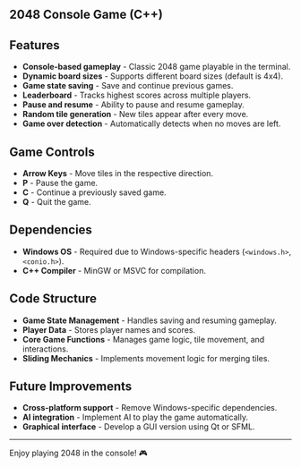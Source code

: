 ## 2048 Console Game (C++)

##  Features 

- **Console-based gameplay** - Classic 2048 game playable in the terminal.
- **Dynamic board sizes** - Supports different board sizes (default is 4x4).
- **Game state saving** - Save and continue previous games.
- **Leaderboard** - Tracks highest scores across multiple players.
- **Pause and resume** - Ability to pause and resume gameplay.
- **Random tile generation** - New tiles appear after every move.
- **Game over detection** - Automatically detects when no moves are left.

##  Game Controls 

- **Arrow Keys** - Move tiles in the respective direction.
- **P** - Pause the game.
- **C** - Continue a previously saved game.
- **Q** - Quit the game.

##  Dependencies 

- **Windows OS** - Required due to Windows-specific headers (`<windows.h>`, `<conio.h>`).
- **C++ Compiler** - MinGW or MSVC for compilation.

##  Code Structure 

- **Game State Management** - Handles saving and resuming gameplay.
- **Player Data** - Stores player names and scores.
- **Core Game Functions** - Manages game logic, tile movement, and interactions.
- **Sliding Mechanics** - Implements movement logic for merging tiles.

##  Future Improvements 

- **Cross-platform support** - Remove Windows-specific dependencies.
- **AI integration** - Implement AI to play the game automatically.
- **Graphical interface** - Develop a GUI version using Qt or SFML.

---

Enjoy playing 2048 in the console! 🎮
